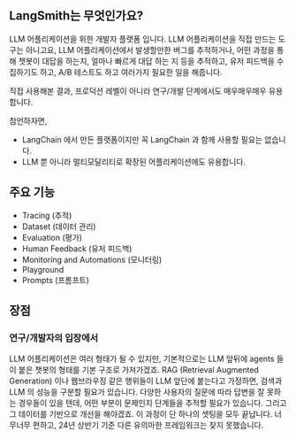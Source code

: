 
## LangSmith는  무엇인가요?

LLM 어플리케이션을 위한 개발자 플랫폼 입니다.
LLM 어플리케이션을 직접 만드는 도구는 아니고요,
LLM 어플리케이션에서 발생할만한 버그를 추적하거나, 어떤 과정을 통해 챗봇이 대답을 하는지, 얼마나 빠르게 대답 하는 지 등을 추적하고, 유저 피드백을 수집하기도 하고, A/B 테스트도 하고 여러가지 필요한 일을 해줍니다.

직접 사용해본 결과, 프로덕션 레벨이 아니라 연구/개발 단계에서도 매우매우매우 유용합니다. 

첨언하자면,
- LangChain 에서 만든 플랫폼이지만 꼭 LangChain 과 함께 사용할 필요는 없습니다.
- LLM 뿐 아니라 멀티모달리티로 확장된 어플리케이션에도 유용합니다.

## 주요 기능
- Tracing (추적)
- Dataset (데이터 관리)
- Evaluation (평가)
- Human Feedback (유저 피드백)
- Monitoring and Automations (모니터링)
- Playground 
- Prompts (프롬프트)


## 장점

### 연구/개발자의 입장에서

LLM 어플리케이션은 여러 형태가 될 수 있지만, 기본적으로는 LLM 앞뒤에 agents 들이 붙은 챗봇의 형태를 기본 구조로 가져가겠죠. RAG (Retrieval Augmented Generation) 이나 웹브라우징 같은 행위들이 LLM 앞단에 붙는다고 가정하면, 검색과 LLM 의 성능을 구분할 필요가 있습니다.
다양한 사용자의 질문에 따라 답변을 잘 못하는 경우들이 있을 텐데, 어떤 부분이 문제인지 단계들을 추적할 필요가 있습니다. 그리고 그 데이터를 기반으로 개선을 해야겠죠.
이 과정이 단 하나의 셋팅을 모두 끝납니다. 너무너무 편하고, 24년 상반기 기준 다른 유의마한 프레임워크는 찾지 못했습니다.